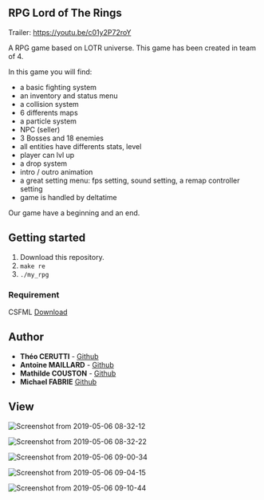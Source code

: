 ## RPG Lord of The Rings  

Trailer: https://youtu.be/c01y2P72roY  

A RPG game based on LOTR universe. This game has been created in team of 4.  

In this game you will find:  

- a basic fighting system  
- an inventory and status menu  
- a collision system  
- 6 differents maps  
- a particle system  
- NPC (seller)  
- 3 Bosses and 18 enemies  
- all entities have differents stats, level  
- player can lvl up  
- a drop system  
- intro / outro animation  
- a great setting menu: fps setting, sound setting, a remap controller setting  
- game is handled by deltatime  

Our game have a beginning and an end.  

## Getting started  

1) Download this repository.  
2) ```make re```    
3) ```./my_rpg```  

### Requirement  

CSFML [Download](https://www.sfml-dev.org/download/csfml/index-fr.php)  

## Author  

* **Théo CERUTTI** - [Github](https://github.com/theocerutti)
* **Antoine MAILLARD** - [Github](https://github.com/AntoineMaillard06)
* **Mathilde COUSTON** - [Github](https://github.com/MathildeCouston)
* **Michael FABRIE** [Github](https://github.com/mic16/)

## View

![Screenshot from 2019-05-06 08-32-12](https://user-images.githubusercontent.com/44285344/57210614-9765d680-6fdd-11e9-92df-f03820e11be0.png)  

![Screenshot from 2019-05-06 08-32-22](https://user-images.githubusercontent.com/44285344/57210618-99c83080-6fdd-11e9-8e40-8b2566963858.png)  

![Screenshot from 2019-05-06 09-00-34](https://user-images.githubusercontent.com/44285344/57210740-13601e80-6fde-11e9-9964-d933cfa55073.png)  

![Screenshot from 2019-05-06 09-04-15](https://user-images.githubusercontent.com/44285344/57210714-f1ff3280-6fdd-11e9-8553-02179603c2a5.png)  

![Screenshot from 2019-05-06 09-10-44](https://user-images.githubusercontent.com/44285344/57211091-5373d100-6fdf-11e9-8897-b50e1de2e344.png)  
